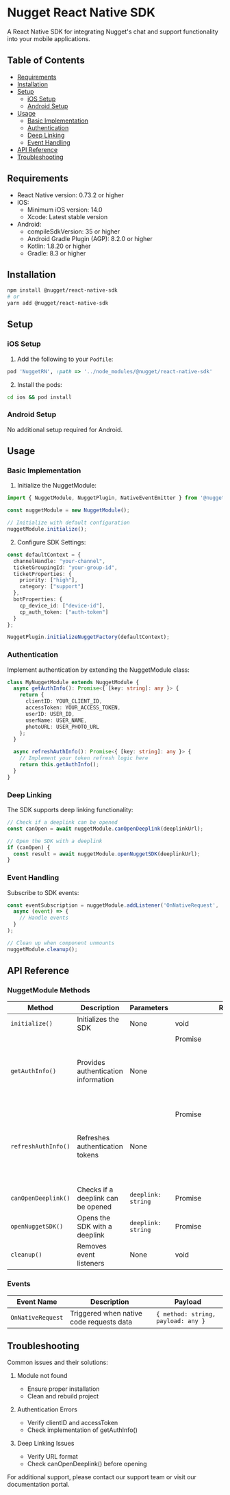 # Nugget React Native SDK

A React Native SDK for integrating Nugget's chat and support functionality into your mobile applications.

## Table of Contents
- [Requirements](#requirements)
- [Installation](#installation)
- [Setup](#setup)
  - [iOS Setup](#ios-setup)
  - [Android Setup](#android-setup)
- [Usage](#usage)
  - [Basic Implementation](#basic-implementation)
  - [Authentication](#authentication)
  - [Deep Linking](#deep-linking)
  - [Event Handling](#event-handling)
- [API Reference](#api-reference)
- [Troubleshooting](#troubleshooting)

## Requirements

- React Native version: 0.73.2 or higher
- iOS:
  - Minimum iOS version: 14.0
  - Xcode: Latest stable version
- Android:
  - compileSdkVersion: 35 or higher
  - Android Gradle Plugin (AGP): 8.2.0 or higher
  - Kotlin: 1.8.20 or higher
  - Gradle: 8.3 or higher

## Installation

```bash
npm install @nugget/react-native-sdk
# or
yarn add @nugget/react-native-sdk
```

## Setup

### iOS Setup
1. Add the following to your `Podfile`:
```ruby
pod 'NuggetRN', :path => '../node_modules/@nugget/react-native-sdk'
```

2. Install the pods:
```bash
cd ios && pod install
```

### Android Setup
No additional setup required for Android.

## Usage

### Basic Implementation

1. Initialize the NuggetModule:

```typescript
import { NuggetModule, NuggetPlugin, NativeEventEmitter } from '@nugget/react-native-sdk';

const nuggetModule = new NuggetModule();

// Initialize with default configuration
nuggetModule.initialize();
```

2. Configure SDK Settings:

```typescript
const defaultContext = {
  channelHandle: "your-channel",
  ticketGroupingId: "your-group-id",
  ticketProperties: {
    priority: ["high"],
    category: ["support"]
  },
  botProperties: {
    cp_device_id: ["device-id"],
    cp_auth_token: ["auth-token"]
  }
};

NuggetPlugin.initializeNuggetFactory(defaultContext);
```

### Authentication

Implement authentication by extending the NuggetModule class:

```typescript
class MyNuggetModule extends NuggetModule {
  async getAuthInfo(): Promise<{ [key: string]: any }> {
    return {
      clientID: YOUR_CLIENT_ID,
      accessToken: YOUR_ACCESS_TOKEN,
      userID: USER_ID,
      userName: USER_NAME,
      photoURL: USER_PHOTO_URL
    };
  }

  async refreshAuthInfo(): Promise<{ [key: string]: any }> {
    // Implement your token refresh logic here
    return this.getAuthInfo();
  }
}
```

### Deep Linking

The SDK supports deep linking functionality:

```typescript
// Check if a deeplink can be opened
const canOpen = await nuggetModule.canOpenDeeplink(deeplinkUrl);

// Open the SDK with a deeplink
if (canOpen) {
  const result = await nuggetModule.openNuggetSDK(deeplinkUrl);
}
```

### Event Handling

Subscribe to SDK events:

```typescript
const eventSubscription = nuggetModule.addListener('OnNativeRequest', 
  async (event) => {
    // Handle events
  }
);

// Clean up when component unmounts
nuggetModule.cleanup();
```

## API Reference

### NuggetModule Methods

| Method | Description | Parameters | Return Type |
|--------|-------------|------------|-------------|
| `initialize()` | Initializes the SDK | None | void |
| `getAuthInfo()` | Provides authentication information | None | Promise<Object> |
| `refreshAuthInfo()` | Refreshes authentication tokens | None | Promise<Object> |
| `canOpenDeeplink()` | Checks if a deeplink can be opened | `deeplink: string` | Promise<boolean> |
| `openNuggetSDK()` | Opens the SDK with a deeplink | `deeplink: string` | Promise<string> |
| `cleanup()` | Removes event listeners | None | void |

### Events

| Event Name | Description | Payload |
|------------|-------------|---------|
| `OnNativeRequest` | Triggered when native code requests data | `{ method: string, payload: any }` |

## Troubleshooting

Common issues and their solutions:

1. Module not found
   - Ensure proper installation
   - Clean and rebuild project

2. Authentication Errors
   - Verify clientID and accessToken
   - Check implementation of getAuthInfo()

3. Deep Linking Issues
   - Verify URL format
   - Check canOpenDeeplink() before opening

For additional support, please contact our support team or visit our documentation portal.

